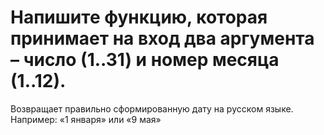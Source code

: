 # Напишите функцию, которая принимает на вход два аргумента – число (1..31) и номер месяца (1..12).  
Возвращает правильно сформированную дату на русском языке. Например: «1 января» или «9 мая» 